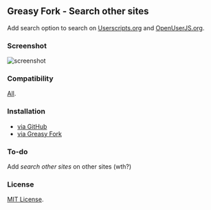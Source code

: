 ## Greasy Fork - Search other sites

Add search option to search on [Userscripts.org](https://userscripts.org) and [OpenUserJS.org](https://openuserjs.org).

### Screenshot

![screenshot](https://lh4.googleusercontent.com/-sW9i2OBAYLk/Uz6VSALpK6I/AAAAAAAAEK8/UbQJxTB8wEA/s0/gf-sos.png)

### Compatibility

[All](https://greasyfork.org/help/installing-user-scripts).

### Installation

* [via GitHub](https://raw.github.com/LouCypher/userscripts/master/greasyfork/search-other-sites/userscript.user.js)
* [via Greasy Fork](https://greasyfork.org/scripts/259/code.user.js)

### To-do

Add *search other sites* on other sites (wth?)

### License

[MIT License](http://opensource.org/licenses/MIT).
